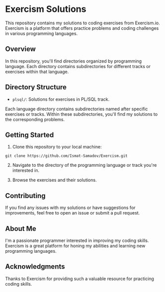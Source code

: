 # Exercism Solutions

This repository contains my solutions to coding exercises from Exercism.io. Exercism is a platform that offers practice problems and coding challenges in various programming languages.

## Overview

In this repository, you'll find directories organized by programming language. Each directory contains subdirectories for different tracks or exercises within that language.

## Directory Structure

- `plsql/`: Solutions for exercises in PL/SQL track.


Each language directory contains subdirectories named after specific exercises or tracks. Within these subdirectories, you'll find my solutions to the corresponding problems.

## Getting Started

1. Clone this repository to your local machine:

```
git clone https://github.com/Ismat-Samadov/Exercism.git
```

2. Navigate to the directory of the programming language or track you're interested in.

3. Browse the exercises and their solutions.

## Contributing

If you find any issues with my solutions or have suggestions for improvements, feel free to open an issue or submit a pull request.

## About Me

I'm a passionate programmer interested in improving my coding skills. Exercism is a great platform for honing my abilities and learning new programming languages.

## Acknowledgments

Thanks to Exercism for providing such a valuable resource for practicing coding skills.
